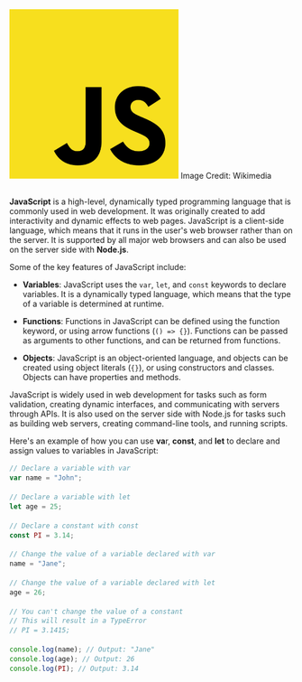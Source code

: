 <img src="https://github.com/ajipelumi/alx-higher_level_programming/blob/2264ba7bb9199b6de1c2d131708c93657912d91f/images/JavaScript_logo.png" alt="javascript logo" width=300px>
Image Credit: Wikimedia

##

**JavaScript** is a high-level, dynamically typed programming language that is commonly used in web development.
It was originally created to add interactivity and dynamic effects to web pages.
JavaScript is a client-side language, which means that it runs in the user's web browser rather than on the server.
It is supported by all major web browsers and can also be used on the server side with **Node.js**.

Some of the key features of JavaScript include:
- **Variables**: JavaScript uses the `var`, `let`, and `const` keywords to declare variables. It is a dynamically typed language, which means that the type of a variable is determined at runtime.

- **Functions**: Functions in JavaScript can be defined using the function keyword, or using arrow functions (`() => {}`). Functions can be passed as arguments to other functions, and can be returned from functions.

- **Objects**: JavaScript is an object-oriented language, and objects can be created using object literals (`{}`), or using constructors and classes. Objects can have properties and methods.

JavaScript is widely used in web development for tasks such as form validation, creating dynamic interfaces, and communicating with servers through APIs.
It is also used on the server side with Node.js for tasks such as building web servers, creating command-line tools, and running scripts.

Here's an example of how you can use **va**r, **const**, and **let** to declare and assign values to variables in JavaScript:
```javascript
// Declare a variable with var
var name = "John";

// Declare a variable with let
let age = 25;

// Declare a constant with const
const PI = 3.14;

// Change the value of a variable declared with var
name = "Jane";

// Change the value of a variable declared with let
age = 26;

// You can't change the value of a constant
// This will result in a TypeError
// PI = 3.1415;

console.log(name); // Output: "Jane"
console.log(age); // Output: 26
console.log(PI); // Output: 3.14
```
